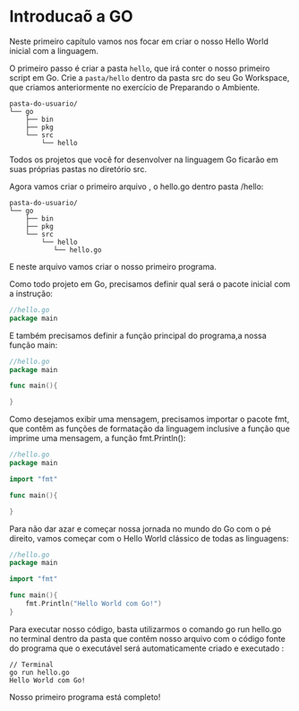 # Introducaõ a GO

Neste primeiro capítulo vamos nos focar em criar o nosso Hello World inicial com a linguagem.

O primeiro passo é criar a pasta `hello`, que irá conter o nosso primeiro script em Go. Crie a `pasta/hello` dentro da pasta src do seu Go Workspace, que criamos anteriormente no exercício de Preparando o Ambiente.

```shell
pasta-do-usuario/
└── go
    ├── bin
    ├── pkg
    └── src
        └── hello
```

Todos os projetos que você for desenvolver na linguagem Go ficarão em suas próprias pastas no diretório src.

Agora vamos criar o primeiro arquivo , o hello.go dentro pasta /hello:

```shell
pasta-do-usuario/
└── go
    ├── bin
    ├── pkg
    └── src
        └── hello
           └── hello.go
```

E neste arquivo vamos criar o nosso primeiro programa.

Como todo projeto em Go, precisamos definir qual será o pacote inicial com a instrução:

```go
//hello.go
package main
```

E também precisamos definir a função principal do programa,a nossa função main:

```go
//hello.go
package main

func main(){

}
```

Como desejamos exibir uma mensagem, precisamos importar o pacote fmt, que contêm as funções de formatação da linguagem inclusive a função que imprime uma mensagem, a função fmt.Println():

```go
//hello.go
package main

import "fmt"

func main(){

}
```

Para não dar azar e começar nossa jornada no mundo do Go com o pé direito, vamos começar com o Hello World clássico de todas as linguagens:

```go
//hello.go
package main

import "fmt"

func main(){
    fmt.Println("Hello World com Go!")
}
```

Para executar nosso código, basta utilizarmos o comando go run hello.go no terminal dentro da pasta que contêm nosso arquivo com o código fonte do programa que o executável será automaticamente criado e executado :

```shell
// Terminal
go run hello.go
Hello World com Go!
```

Nosso primeiro programa está completo!
